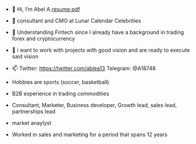 - 👋 Hi, I’m Abel A.[resume.pdf](https://github.com/Gittygrub/Gittygrub/files/9092267/resume.pdf)

- 👀 consultant and CMO at Lunar Calendar Celebrities
- 🌱 Understanding Fintech since I already have a background in trading forex and cryptocurrency
- 💞️ i want to work with projects with good vision and are ready to execute said vision
- 📫 Twitter: https://twitter.com/ablea13 Telegram: @A18748
- Hobbies are sports (soccer, basketball)
- B2B experience in trading commodities
- Consultant, Marketer, Business developer, Growth lead, sales lead, partnerships lead
- market anaylyst
- Worked in sales and marketing for a period that spans 12 years
